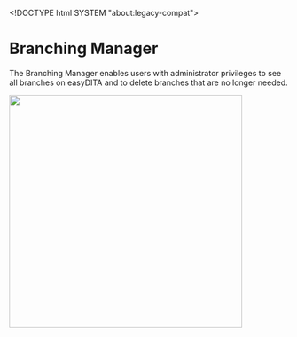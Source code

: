 
&lt;!DOCTYPE html
  SYSTEM "about:legacy-compat"&gt;

# Branching Manager

The Branching
   Manager enables users with administrator
  privileges to see all branches on easyDITA and to delete
  branches that are no longer needed. 

<img class="image" width="420" src="../_Media/branching_admin.png">
 
